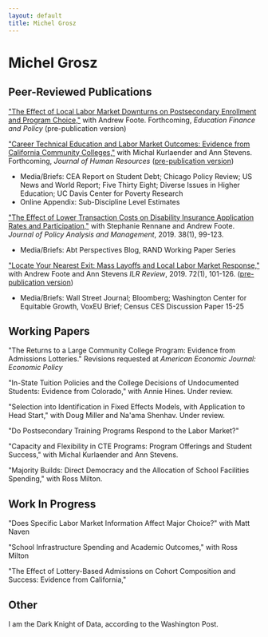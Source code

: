 ```yaml
---
layout: default
title: Michel Grosz
---
```

<div class="blurb">
	<h1>Michel Grosz</h1>
</div><!-- /.blurb -->



## Peer-Reviewed Publications

["The Effect of Local Labor Market Downturns on Postsecondary Enrollment and Program Choice,"](https://www.mitpressjournals.org/doi/abs/10.1162/edfp_a_00288) with Andrew Foote. Forthcoming, *Education Finance and Policy* (pre-publication version)


["Career Technical Education and Labor Market Outcomes: Evidence from California Community Colleges,"](http://jhr.uwpress.org/content/early/2018/04/02/jhr.54.4.1015.7449R2.abstract) with Michal Kurlaender and Ann Stevens. Forthcoming, *Journal of Human Resources* ([pre-publication version](https://www.nber.org/papers/w21137)) 
* Media/Briefs: CEA Report on Student Debt; Chicago Policy Review; US News and World Report; Five Thirty Eight; Diverse Issues in Higher Education; UC Davis Center for Poverty Research 
* Online Appendix: Sub-Discipline Level Estimates   

["The Effect of Lower Transaction Costs on Disability Insurance Application Rates and Participation,"](https://onlinelibrary.wiley.com/doi/pdf/10.1002/pam.22095) with Stephanie Rennane and Andrew Foote. *Journal of Policy Analysis and Management*, 2019. 38(1), 99-123.
* Media/Briefs: Abt Perspectives Blog, RAND Working Paper Series

["Locate Your Nearest Exit: Mass Layoffs and Local Labor Market Response,"](https://journals.sagepub.com/doi/abs/10.1177/0019793917753095) with Andrew Foote and Ann Stevens *ILR Review*, 2019. 72(1), 101-126. ([pre-publication version](https://www.nber.org/papers/w21618))
* Media/Briefs: Wall Street Journal; Bloomberg; Washington Center for Equitable Growth, VoxEU Brief; Census CES Discussion Paper 15-25

## Working Papers

"The Returns to a Large Community College Program: Evidence from Admissions Lotteries." Revisions requested at *American Economic Journal: Economic Policy* 

"In-State Tuition Policies and the College Decisions of Undocumented Students: Evidence from Colorado," with Annie Hines. Under review.

"Selection into Identification in Fixed Effects Models, with Application to Head Start," with Doug Miller and Na'ama Shenhav. Under review.

"Do Postsecondary Training Programs Respond to the Labor Market?"

"Capacity and Flexibility in CTE Programs: Program Offerings and Student Success," with Michal Kurlaender and Ann Stevens.

"Majority Builds: Direct Democracy and the Allocation of School Facilities Spending," with Ross Milton.

## Work In Progress

"Does Specific Labor Market Information Affect Major Choice?" with Matt Naven

"School Infrastructure Spending and Academic Outcomes," with Ross Milton

"The Effect of Lottery-Based Admissions on Cohort Composition and Success: Evidence from California,"

## Other

I am the Dark Knight of Data, according to the Washington Post.
